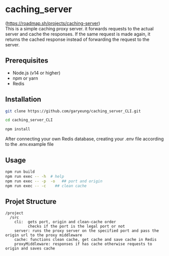 # caching_server
(https://roadmap.sh/projects/caching-server)  
This is a simple caching proxy server. it forwards requests to the actual server and cache the responses. If the same request is made again, it returns the cached response instead of forwarding the request to the server. 

## Prerequisites

- Node.js (v14 or higher)
- npm or yarn
- Redis 

## Installation 
```sh
git clone https://github.com/garyeung/caching_server_CLI.git 

cd caching_server_CLI 

npm install 
```
After connecting your own Redis database, creating your .env file according to the .env.example file

## Usage
```sh
npm run build
npm run exec -- -h  # help
npm run exec -- -p  -o   ## port and origin 
npm run exec -- -c    ## clean cache
```
## Projet Structure
```
/project
  /src
    cli:  gets port, origin and clean-cache order
          checks if the port is the legal port or not
    server: runs the proxy server on the specified port and pass the origin url to the proxy middleware
    cache: functions clean cache, get cache and save cache in Redis
    proxyMiddleware: responses if has cache otherwise requests to origin and saves cache